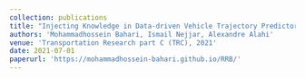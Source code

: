 ```yaml
---
collection: publications
title: "Injecting Knowledge in Data-driven Vehicle Trajectory Predictors"
authors: 'Mohammadhossein Bahari, Ismail Nejjar, Alexandre Alahi'
venue: 'Transportation Research part C (TRC), 2021'
date: 2021-07-01
paperurl: 'https://mohammadhossein-bahari.github.io/RRB/'
---
```


